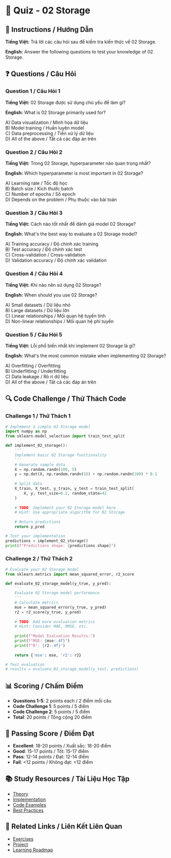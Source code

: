 # 🧠 Quiz - 02 Storage

## 📝 Instructions / Hướng Dẫn

**Tiếng Việt:** Trả lời các câu hỏi sau để kiểm tra kiến thức về 02 Storage.

**English:** Answer the following questions to test your knowledge of 02 Storage.

## ❓ Questions / Câu Hỏi

### Question 1 / Câu Hỏi 1
**Tiếng Việt:** 02 Storage được sử dụng chủ yếu để làm gì?

**English:** What is 02 Storage primarily used for?

A) Data visualization / Minh họa dữ liệu  
B) Model training / Huấn luyện model  
C) Data preprocessing / Tiền xử lý dữ liệu  
D) All of the above / Tất cả các đáp án trên

### Question 2 / Câu Hỏi 2
**Tiếng Việt:** Trong 02 Storage, hyperparameter nào quan trọng nhất?

**English:** Which hyperparameter is most important in 02 Storage?

A) Learning rate / Tốc độ học  
B) Batch size / Kích thước batch  
C) Number of epochs / Số epoch  
D) Depends on the problem / Phụ thuộc vào bài toán

### Question 3 / Câu Hỏi 3
**Tiếng Việt:** Cách nào tốt nhất để đánh giá model 02 Storage?

**English:** What's the best way to evaluate a 02 Storage model?

A) Training accuracy / Độ chính xác training  
B) Test accuracy / Độ chính xác test  
C) Cross-validation / Cross-validation  
D) Validation accuracy / Độ chính xác validation

### Question 4 / Câu Hỏi 4
**Tiếng Việt:** Khi nào nên sử dụng 02 Storage?

**English:** When should you use 02 Storage?

A) Small datasets / Dữ liệu nhỏ  
B) Large datasets / Dữ liệu lớn  
C) Linear relationships / Mối quan hệ tuyến tính  
D) Non-linear relationships / Mối quan hệ phi tuyến

### Question 5 / Câu Hỏi 5
**Tiếng Việt:** Lỗi phổ biến nhất khi implement 02 Storage là gì?

**English:** What's the most common mistake when implementing 02 Storage?

A) Overfitting / Overfitting  
B) Underfitting / Underfitting  
C) Data leakage / Rò rỉ dữ liệu  
D) All of the above / Tất cả các đáp án trên

## 🔍 Code Challenge / Thử Thách Code

### Challenge 1 / Thử Thách 1
```python
# Implement a simple 02 Storage model
import numpy as np
from sklearn.model_selection import train_test_split

def implement_02_storage():
    '''
    Implement basic 02 Storage functionality
    '''
    # Generate sample data
    X = np.random.randn(100, 5)
    y = np.dot(X, np.random.randn(5)) + np.random.randn(100) * 0.1
    
    # Split data
    X_train, X_test, y_train, y_test = train_test_split(
        X, y, test_size=0.2, random_state=42
    )
    
    # TODO: Implement your 02 Storage model here
    # Hint: Use appropriate algorithm for 02 Storage
    
    # Return predictions
    return y_pred

# Test your implementation
predictions = implement_02_storage()
print(f"Predictions shape: {predictions.shape}")
```

### Challenge 2 / Thử Thách 2
```python
# Evaluate your 02 Storage model
from sklearn.metrics import mean_squared_error, r2_score

def evaluate_02_storage_model(y_true, y_pred):
    '''
    Evaluate 02 Storage model performance
    '''
    # Calculate metrics
    mse = mean_squared_error(y_true, y_pred)
    r2 = r2_score(y_true, y_pred)
    
    # TODO: Add more evaluation metrics
    # Hint: Consider MAE, RMSE, etc.
    
    print(f"Model Evaluation Results:")
    print(f"MSE: {mse:.4f}")
    print(f"R²: {r2:.4f}")
    
    return {'mse': mse, 'r2': r2}

# Test evaluation
# results = evaluate_02_storage_model(y_test, predictions)
```

## 📊 Scoring / Chấm Điểm

- **Questions 1-5**: 2 points each / 2 điểm mỗi câu
- **Code Challenge 1**: 5 points / 5 điểm
- **Code Challenge 2**: 5 points / 5 điểm
- **Total**: 20 points / Tổng cộng 20 điểm

## 🎯 Passing Score / Điểm Đạt

- **Excellent**: 18-20 points / Xuất sắc: 18-20 điểm
- **Good**: 15-17 points / Tốt: 15-17 điểm  
- **Pass**: 12-14 points / Đạt: 12-14 điểm
- **Fail**: <12 points / Không đạt: <12 điểm

## 📚 Study Resources / Tài Liệu Học Tập

- [Theory](./THEORY_02_storage.md)
- [Implementation](./IMPLEMENTATION_02_storage.md)
- [Code Examples](./CODE_EXAMPLES_02_storage.md)
- [Best Practices](./BEST_PRACTICES_02_storage.md)

## 🔗 Related Links / Liên Kết Liên Quan

- [Exercises](./EXERCISES_02_storage.md)
- [Project](./PROJECT_02_storage.md)
- [Learning Roadmap](./LEARNING_ROADMAP_02_storage.md)
